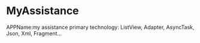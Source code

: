 # MyAssistance
APPName:my assistance
primary technology: ListView, Adapter, AsyncTask, Json, Xml, Fragment...
